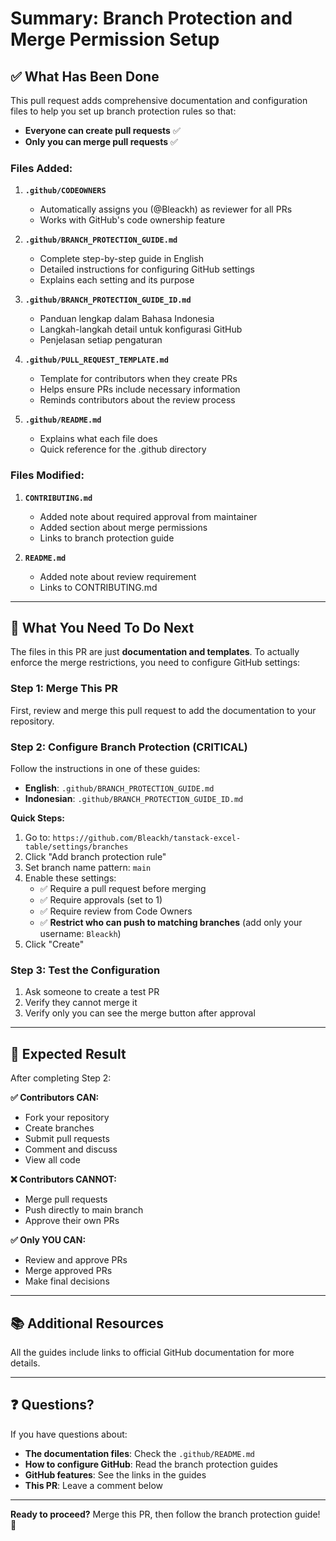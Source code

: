 # Summary: Branch Protection and Merge Permission Setup

## ✅ What Has Been Done

This pull request adds comprehensive documentation and configuration files to help you set up branch protection rules so that:
- **Everyone can create pull requests** ✅
- **Only you can merge pull requests** ✅

### Files Added:

1. **`.github/CODEOWNERS`**
   - Automatically assigns you (@Bleackh) as reviewer for all PRs
   - Works with GitHub's code ownership feature

2. **`.github/BRANCH_PROTECTION_GUIDE.md`**
   - Complete step-by-step guide in English
   - Detailed instructions for configuring GitHub settings
   - Explains each setting and its purpose

3. **`.github/BRANCH_PROTECTION_GUIDE_ID.md`**
   - Panduan lengkap dalam Bahasa Indonesia
   - Langkah-langkah detail untuk konfigurasi GitHub
   - Penjelasan setiap pengaturan

4. **`.github/PULL_REQUEST_TEMPLATE.md`**
   - Template for contributors when they create PRs
   - Helps ensure PRs include necessary information
   - Reminds contributors about the review process

5. **`.github/README.md`**
   - Explains what each file does
   - Quick reference for the .github directory

### Files Modified:

1. **`CONTRIBUTING.md`**
   - Added note about required approval from maintainer
   - Added section about merge permissions
   - Links to branch protection guide

2. **`README.md`**
   - Added note about review requirement
   - Links to CONTRIBUTING.md

---

## 🚀 What You Need To Do Next

The files in this PR are just **documentation and templates**. To actually enforce the merge restrictions, you need to configure GitHub settings:

### Step 1: Merge This PR
First, review and merge this pull request to add the documentation to your repository.

### Step 2: Configure Branch Protection (CRITICAL)
Follow the instructions in one of these guides:
- **English**: `.github/BRANCH_PROTECTION_GUIDE.md`
- **Indonesian**: `.github/BRANCH_PROTECTION_GUIDE_ID.md`

**Quick Steps:**
1. Go to: `https://github.com/Bleackh/tanstack-excel-table/settings/branches`
2. Click "Add branch protection rule"
3. Set branch name pattern: `main`
4. Enable these settings:
   - ✅ Require a pull request before merging
   - ✅ Require approvals (set to 1)
   - ✅ Require review from Code Owners
   - ✅ **Restrict who can push to matching branches** (add only your username: `Bleackh`)
5. Click "Create"

### Step 3: Test the Configuration
1. Ask someone to create a test PR
2. Verify they cannot merge it
3. Verify only you can see the merge button after approval

---

## 🎯 Expected Result

After completing Step 2:

**✅ Contributors CAN:**
- Fork your repository
- Create branches
- Submit pull requests
- Comment and discuss
- View all code

**❌ Contributors CANNOT:**
- Merge pull requests
- Push directly to main branch
- Approve their own PRs

**✅ Only YOU CAN:**
- Review and approve PRs
- Merge approved PRs
- Make final decisions

---

## 📚 Additional Resources

All the guides include links to official GitHub documentation for more details.

---

## ❓ Questions?

If you have questions about:
- **The documentation files**: Check the `.github/README.md`
- **How to configure GitHub**: Read the branch protection guides
- **GitHub features**: See the links in the guides
- **This PR**: Leave a comment below

---

**Ready to proceed?** Merge this PR, then follow the branch protection guide! 🚀
